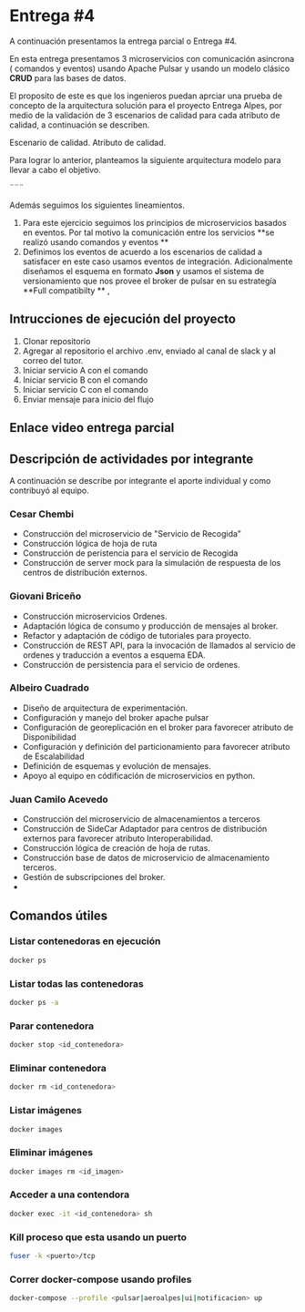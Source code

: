 # Entrega #4
A continuación presentamos la entrega parcial o Entrega #4.

En esta entrega presentamos 3 microservicios con comunicación asincrona ( comandos y eventos) usando Apache Pulsar y usando un modelo clásico **CRUD**  para las bases de datos. 

El proposito de este es que los ingenieros puedan aprciar una prueba de concepto de la arquitectura solución para el proyecto Entrega Alpes, por medio de la validación de 3 escenarios de calidad para cada atributo de calidad, a continuación se describen.

Escenario de calidad.
Atributo de calidad.

Para lograr lo anterior, planteamos la siguiente arquitectura modelo para llevar a cabo el objetivo.


¨¨¨

Además seguimos los siguientes lineamientos. 
1. Para este ejercicio seguimos los principios de microservicios basados en eventos. Por tal motivo la comunicación entre los servicios **se realizó usando comandos y eventos **
2. Definimos los eventos de acuerdo a los escenarios de calidad a satisfacer en este caso usamos eventos de integración. Adicionalmente diseñamos el esquema en formato **Json** y usamos el sistema de versionamiento que nos provee el broker de pulsar en su estrategía **Full compatibilty ** ,


## Intrucciones de ejecución del proyecto
1. Clonar repositorio
2. Agregar al repositorio el archivo .env, enviado al canal de slack y al correo del tutor.
3. Iniciar servicio A con el comando
4. Iniciar servicio B con el comando 
5. Iniciar servicio C con el comando
6. Enviar mensaje para inicio del flujo



## Enlace video entrega parcial

## Descripción de actividades por integrante
A continuación se describe por integrante el aporte individual y como contribuyó al equipo.

### Cesar Chembi
- Construcción del microservicio de "Servicio de Recogida"
- Construcción lógica de hoja de ruta
- Construcción de peristencia para el servicio de Recogida
- Construcción de server mock para la simulación de respuesta de los centros de distribución externos.

### Giovani Briceño
- Construcción microservicios Ordenes.
- Adaptación lógica de consumo y producción de mensajes al broker.
- Refactor y adaptación de código de tutoriales para proyecto.
- Construcción de REST API, para la invocación de llamados al servicio de ordenes y traducción a eventos a esquema EDA. 
- Construcción de persistencia para el servicio de ordenes.

### Albeiro Cuadrado
- Diseño de arquitectura de experimentación.
- Configuración y manejo del broker apache pulsar
- Configuración de georeplicación en el broker para favorecer atributo de Disponibilidad
- Configuración y definición del particionamiento para favorecer atributo de Escalabilidad
- Definición de esquemas y evolución de mensajes.
- Apoyo al equipo en códificación de microservicios en python.

### Juan Camilo Acevedo
- Construcción del microservicio  de almacenamientos a terceros
- Construcción de SideCar Adaptador para centros de distribución externos para favorecer atributo Interoperabilidad.
- Construcción lógica de creación de hoja de rutas.
- Construcción base de datos de microservicio de almacenamiento terceros.
- Gestión de subscripciones del broker.
- 

## Comandos útiles

### Listar contenedoras en ejecución
```bash
docker ps
```

### Listar todas las contenedoras
```bash
docker ps -a
```

### Parar contenedora
```bash
docker stop <id_contenedora>
```

### Eliminar contenedora
```bash
docker rm <id_contenedora>
```

### Listar imágenes
```bash
docker images
```

### Eliminar imágenes
```bash
docker images rm <id_imagen>
```

### Acceder a una contendora
```bash
docker exec -it <id_contenedora> sh
```

### Kill proceso que esta usando un puerto
```bash
fuser -k <puerto>/tcp
```

### Correr docker-compose usando profiles
```bash
docker-compose --profile <pulsar|aeroalpes|ui|notificacion> up
```
